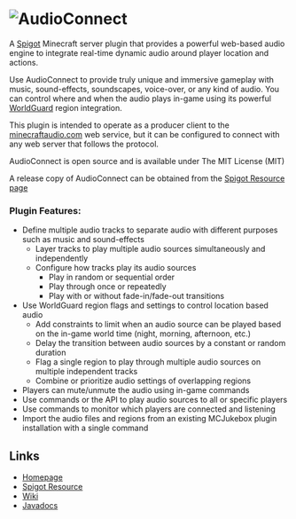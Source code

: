 # ![AudioConnect](http://i.imgur.com/IdmU2cS.png)

A [Spigot](https://www.spigotmc.org/wiki/about-spigot/) Minecraft server plugin that provides a powerful web-based audio engine to integrate real-time dynamic audio around player location and actions.

Use AudioConnect to provide truly unique and immersive gameplay with music, sound-effects, soundscapes, voice-over, or any kind of audio.
You can control where and when the audio plays in-game using its powerful [WorldGuard](https://github.com/sk89q/WorldGuard) region integration.

This plugin is intended to operate as a producer client to the [minecraftaudio.com](https://minecraftaudio.com) web service, but it can be configured to connect with any web server that follows the protocol.

AudioConnect is open source and is available under The MIT License (MIT)

A release copy of AudioConnect can be obtained from the [Spigot Resource page](https://www.spigotmc.org/resources/audioconnect.40339/)

### Plugin Features:

* Define multiple audio tracks to separate audio with different purposes such as music and sound-effects
  * Layer tracks to play multiple audio sources simultaneously and independently
  * Configure how tracks play its audio sources
    * Play in random or sequential order
    * Play through once or repeatedly
    * Play with or without fade-in/fade-out transitions
* Use WorldGuard region flags and settings to control location based audio
  * Add constraints to limit when an audio source can be played based on the in-game world time (night, morning, afternoon, etc.)
  * Delay the transition between audio sources by a constant or random duration
  * Flag a single region to play through multiple audio sources on multiple independent tracks
  * Combine or prioritize audio settings of overlapping regions
* Players can mute/unmute the audio using in-game commands
* Use commands or the API to play audio sources to all or specific players
* Use commands to monitor which players are connected and listening
* Import the audio files and regions from an existing MCJukebox plugin installation with a single command


## Links

* [Homepage](https://minecraftaudio.com)
* [Spigot Resource](https://www.spigotmc.org/resources/audioconnect.40339/)
* [Wiki](https://github.com/DeadmanDungeons/AudioConnect/wiki)
* [Javadocs](https://deadmandungeons.github.io/AudioConnect/)
